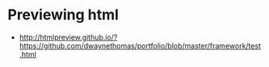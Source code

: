 # Previewing html
* http://htmlpreview.github.io/?https://github.com/dwaynethomas/portfolio/blob/master/framework/test.html
